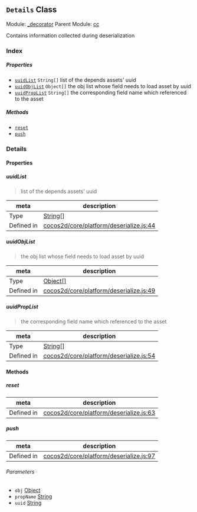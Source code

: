 ## `Details` Class



Module: [_decorator](../modules/_decorator.md)
Parent Module: [cc](../modules/cc.md)


Contains information collected during deserialization



### Index

##### Properties

  - [`uuidList`](#uuidlist) `String[]` list of the depends assets' uuid
  - [`uuidObjList`](#uuidobjlist) `Object[]` the obj list whose field needs to load asset by uuid
  - [`uuidPropList`](#uuidproplist) `String[]` the corresponding field name which referenced to the asset



##### Methods

  - [`reset`](#reset) 
  - [`push`](#push) 



### Details


#### Properties


##### uuidList

> list of the depends assets' uuid

| meta | description |
|------|-------------|
| Type | <a href="https://developer.mozilla.org/en/JavaScript/Reference/Global_Objects/String" class="crosslink external" target="_blank">String[]</a> |
| Defined in | [cocos2d/core/platform/deserialize.js:44](https://github.com/cocos-creator/engine/blob/d0482bb5bc3819110e43cdd03a3459bd80914b74/cocos2d/core/platform/deserialize.js#L44) |



##### uuidObjList

> the obj list whose field needs to load asset by uuid

| meta | description |
|------|-------------|
| Type | <a href="https://developer.mozilla.org/en/JavaScript/Reference/Global_Objects/Object" class="crosslink external" target="_blank">Object[]</a> |
| Defined in | [cocos2d/core/platform/deserialize.js:49](https://github.com/cocos-creator/engine/blob/d0482bb5bc3819110e43cdd03a3459bd80914b74/cocos2d/core/platform/deserialize.js#L49) |



##### uuidPropList

> the corresponding field name which referenced to the asset

| meta | description |
|------|-------------|
| Type | <a href="https://developer.mozilla.org/en/JavaScript/Reference/Global_Objects/String" class="crosslink external" target="_blank">String[]</a> |
| Defined in | [cocos2d/core/platform/deserialize.js:54](https://github.com/cocos-creator/engine/blob/d0482bb5bc3819110e43cdd03a3459bd80914b74/cocos2d/core/platform/deserialize.js#L54) |






<!-- Method Block -->
#### Methods


##### reset



| meta | description |
|------|-------------|
| Defined in | [cocos2d/core/platform/deserialize.js:63](https://github.com/cocos-creator/engine/blob/d0482bb5bc3819110e43cdd03a3459bd80914b74/cocos2d/core/platform/deserialize.js#L63) |



##### push



| meta | description |
|------|-------------|
| Defined in | [cocos2d/core/platform/deserialize.js:97](https://github.com/cocos-creator/engine/blob/d0482bb5bc3819110e43cdd03a3459bd80914b74/cocos2d/core/platform/deserialize.js#L97) |

###### Parameters
- `obj` <a href="https://developer.mozilla.org/en/JavaScript/Reference/Global_Objects/Object" class="crosslink external" target="_blank">Object</a> 
- `propName` <a href="https://developer.mozilla.org/en/JavaScript/Reference/Global_Objects/String" class="crosslink external" target="_blank">String</a> 
- `uuid` <a href="https://developer.mozilla.org/en/JavaScript/Reference/Global_Objects/String" class="crosslink external" target="_blank">String</a> 



